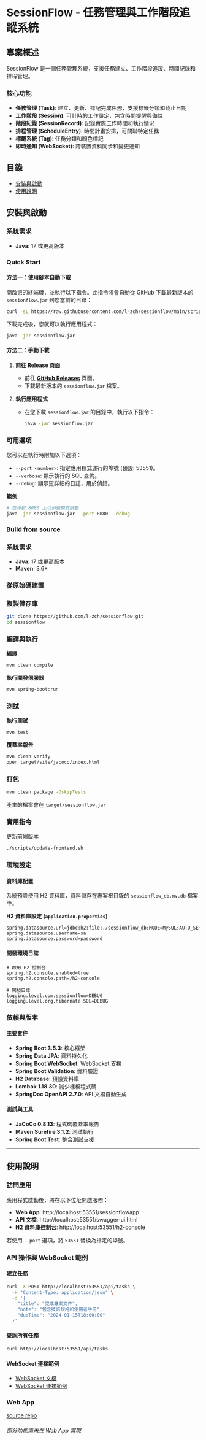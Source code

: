 # SessionFlow - 任務管理與工作階段追蹤系統

## 專案概述

SessionFlow 是一個任務管理系統，支援任務建立、工作階段追蹤、時間記錄和排程管理。

### 核心功能
- **任務管理 (Task)**: 建立、更新、標記完成任務，支援標籤分類和截止日期
- **工作階段 (Session)**: 可計時的工作設定，包含時間提醒與備註
- **階段紀錄 (SessionRecord)**: 記錄實際工作時間和執行情況
- **排程管理 (ScheduleEntry)**: 時間計畫安排，可關聯特定任務
- **標籤系統 (Tag)**: 任務分類和顏色標記
- **即時通知 (WebSocket)**: 跨裝置資料同步和變更通知

## 目錄

- [安裝與啟動](#安裝與啟動)
- [使用說明](#使用說明)

## 安裝與啟動

### 系統需求
- **Java**: 17 或更高版本

### Quick Start

#### 方法一：使用腳本自動下載

開啟您的終端機，並執行以下指令。此指令將會自動從 GitHub 下載最新版本的 `sessionflow.jar` 到您當前的目錄：

```bash
curl -sL https://raw.githubusercontent.com/l-zch/sessionflow/main/scripts/download-latest-release.sh | bash
```

下載完成後，您就可以執行應用程式：
```bash
java -jar sessionflow.jar
```

#### 方法二：手動下載

1.  **前往 Release 頁面**
    - 前往 [**GitHub Releases**](https://github.com/l-zch/sessionflow/releases/latest) 頁面。
    - 下載最新版本的 `sessionflow.jar` 檔案。

2.  **執行應用程式**
    - 在您下載 `sessionflow.jar` 的目錄中，執行以下指令：
      ```bash
      java -jar sessionflow.jar
      ```

### 可用選項

您可以在執行時附加以下選項：

- `--port <number>`: 指定應用程式運行的埠號 (預設: 53551)。
- `--verbose`: 顯示執行的 SQL 查詢。
- `--debug`: 顯示更詳細的日誌，用於偵錯。

**範例:**
```bash
# 在埠號 8080 上以偵錯模式啟動
java -jar sessionflow.jar --port 8080 --debug
```

### Build from source

### 系統需求
- **Java**: 17 或更高版本
- **Maven**: 3.6+ 

### 從原始碼建置

###  **複製儲存庫**
```bash
git clone https://github.com/l-zch/sessionflow.git
cd sessionflow
```

### 編譯與執行

**編譯**
```bash
mvn clean compile
```
    
**執行開發伺服器**
```bash
mvn spring-boot:run
```

### 測試

**執行測試**
```bash
mvn test
```

**覆蓋率報告**
```bash
mvn clean verify
open target/site/jacoco/index.html
```
    
### **打包**
```bash
mvn clean package -DskipTests
```
產生的檔案會在 `target/sessionflow.jar`

### **實用指令**
更新前端版本
```bash
./scripts/update-frontend.sh
```

### 環境設定

#### 資料庫配置
系統預設使用 H2 資料庫，資料儲存在專案根目錄的 `sessionflow_db.mv.db` 檔案中。

**H2 資料庫設定 (`application.properties`)** 
```properties
spring.datasource.url=jdbc:h2:file:./sessionflow_db;MODE=MySQL;AUTO_SERVER=TRUE
spring.datasource.username=sa
spring.datasource.password=password
```

#### 開發環境日誌
```properties
# 啟用 H2 控制台
spring.h2.console.enabled=true
spring.h2.console.path=/h2-console

# 開發日誌
logging.level.com.sessionflow=DEBUG
logging.level.org.hibernate.SQL=DEBUG
```

### 依賴與版本

#### 主要套件
- **Spring Boot 3.5.3**: 核心框架
- **Spring Data JPA**: 資料持久化
- **Spring Boot WebSocket**: WebSocket 支援
- **Spring Boot Validation**: 資料驗證
- **H2 Database**: 預設資料庫
- **Lombok 1.18.30**: 減少樣板程式碼
- **SpringDoc OpenAPI 2.7.0**: API 文檔自動生成

#### 測試與工具
- **JaCoCo 0.8.13**: 程式碼覆蓋率報告
- **Maven Surefire 3.1.2**: 測試執行
- **Spring Boot Test**: 整合測試支援
---

## 使用說明

### 訪問應用

應用程式啟動後，將在以下位址開啟服務：
- **Web App**: http://localhost:53551/sessionflowapp
- **API 文檔**: http://localhost:53551/swagger-ui.html
- **H2 資料庫控制台**: http://localhost:53551/h2-console

若使用 `--port` 選項，將 `53551` 替換為指定的埠號。


### API 操作與 WebSocket 範例

#### 建立任務
```bash
curl -X POST http://localhost:53551/api/tasks \
  -H "Content-Type: application/json" \
  -d '{
    "title": "完成專案文件",
    "note": "包含技術規格和使用者手冊",
    "dueTime": "2024-01-15T18:00:00"
  }'
```

#### 查詢所有任務
```bash
curl http://localhost:53551/api/tasks
```


#### WebSocket 連接範例
- [WebSocket 文檔](https://github.com/l-zch/sessionflow/blob/main/resource/ws-doc.md)
- [WebSocket 連接範例](https://github.com/l-zch/sessionflow/blob/main/resource/ws-example.html)


### Web App
[source repo](https://github.com/l-zch/sessionflow-frontend)
###### 部分功能尚未在 Web App 實現